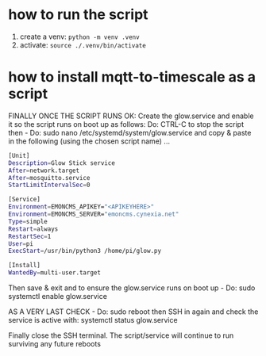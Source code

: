 # how to run the script

1. create a venv: `python -m venv .venv`
2. activate: `source ./.venv/bin/activate`


# how to install mqtt-to-timescale as a script

FINALLY ONCE THE SCRIPT RUNS OK: Create the glow.service and enable it so the script runs on boot up as follows:
Do: CTRL-C to stop the script then - Do: sudo nano /etc/systemd/system/glow.service  and copy & paste in the following (using the chosen script name) ...


```bash
[Unit]
Description=Glow Stick service
After=network.target
After=mosquitto.service
StartLimitIntervalSec=0

[Service]
Environment=EMONCMS_APIKEY="<APIKEYHERE>"
Environment=EMONCMS_SERVER="emoncms.cynexia.net"
Type=simple
Restart=always
RestartSec=1
User=pi
ExecStart=/usr/bin/python3 /home/pi/glow.py

[Install]
WantedBy=multi-user.target
```

Then save & exit and to ensure the glow.service runs on boot up - Do:  sudo systemctl enable glow.service

AS A VERY LAST CHECK - Do: sudo reboot then SSH in again and check the service is active with:  systemctl status glow.service

Finally close the SSH terminal. The script/service will continue to run surviving any future reboots
